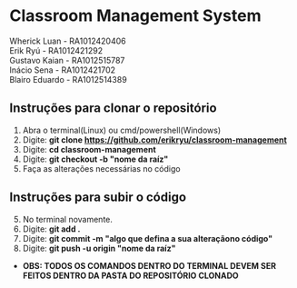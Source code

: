 # Classroom Management System
Wherick Luan - RA1012420406  
Erik Ryú - RA1012421292  
Gustavo Kaian - RA1012515787  
Inácio Sena - RA1012421702  
Blairo Eduardo - RA1012514389  

## Instruções para clonar o repositório  
1. Abra o terminal(Linux) ou cmd/powershell(Windows)  
2. Digite: **git clone https://github.com/erikryu/classroom-management**  
3. Digite: **cd classroom-management**  
3. Digite: **git checkout -b "nome da raíz"**  
4. Faça as alterações necessárias no código 

## Instruções para subir o código  
5. No terminal novamente.  
6. Digite: **git add .**  
7. Digite: **git commit -m "algo que defina a sua alteraçãono código"**  
8. Digite: **git push -u origin "nome da raíz"**  
- **OBS: TODOS OS COMANDOS DENTRO DO TERMINAL DEVEM SER FEITOS DENTRO DA PASTA DO REPOSITÓRIO CLONADO**  
